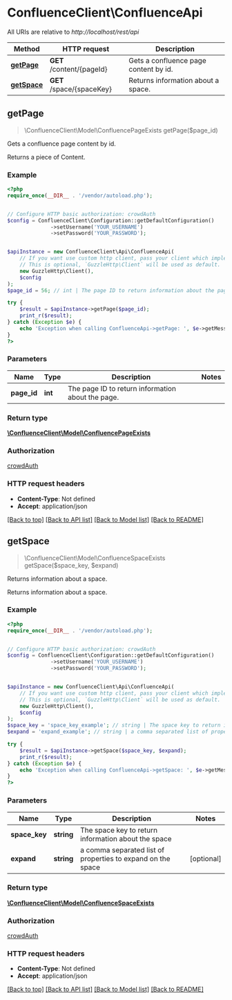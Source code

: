 # ConfluenceClient\ConfluenceApi

All URIs are relative to *http://localhost/rest/api*

Method | HTTP request | Description
------------- | ------------- | -------------
[**getPage**](ConfluenceApi.md#getPage) | **GET** /content/{pageId} | Gets a confluence page content by id.
[**getSpace**](ConfluenceApi.md#getSpace) | **GET** /space/{spaceKey} | Returns information about a space.



## getPage

> \ConfluenceClient\Model\ConfluencePageExists getPage($page_id)

Gets a confluence page content by id.

Returns a piece of Content.

### Example

```php
<?php
require_once(__DIR__ . '/vendor/autoload.php');


// Configure HTTP basic authorization: crowdAuth
$config = ConfluenceClient\Configuration::getDefaultConfiguration()
              ->setUsername('YOUR_USERNAME')
              ->setPassword('YOUR_PASSWORD');


$apiInstance = new ConfluenceClient\Api\ConfluenceApi(
    // If you want use custom http client, pass your client which implements `GuzzleHttp\ClientInterface`.
    // This is optional, `GuzzleHttp\Client` will be used as default.
    new GuzzleHttp\Client(),
    $config
);
$page_id = 56; // int | The page ID to return information about the page.

try {
    $result = $apiInstance->getPage($page_id);
    print_r($result);
} catch (Exception $e) {
    echo 'Exception when calling ConfluenceApi->getPage: ', $e->getMessage(), PHP_EOL;
}
?>
```

### Parameters


Name | Type | Description  | Notes
------------- | ------------- | ------------- | -------------
 **page_id** | **int**| The page ID to return information about the page. |

### Return type

[**\ConfluenceClient\Model\ConfluencePageExists**](../Model/ConfluencePageExists.md)

### Authorization

[crowdAuth](../../README.md#crowdAuth)

### HTTP request headers

- **Content-Type**: Not defined
- **Accept**: application/json

[[Back to top]](#) [[Back to API list]](../../README.md#documentation-for-api-endpoints)
[[Back to Model list]](../../README.md#documentation-for-models)
[[Back to README]](../../README.md)


## getSpace

> \ConfluenceClient\Model\ConfluenceSpaceExists getSpace($space_key, $expand)

Returns information about a space.

Returns information about a space.

### Example

```php
<?php
require_once(__DIR__ . '/vendor/autoload.php');


// Configure HTTP basic authorization: crowdAuth
$config = ConfluenceClient\Configuration::getDefaultConfiguration()
              ->setUsername('YOUR_USERNAME')
              ->setPassword('YOUR_PASSWORD');


$apiInstance = new ConfluenceClient\Api\ConfluenceApi(
    // If you want use custom http client, pass your client which implements `GuzzleHttp\ClientInterface`.
    // This is optional, `GuzzleHttp\Client` will be used as default.
    new GuzzleHttp\Client(),
    $config
);
$space_key = 'space_key_example'; // string | The space key to return information about the space
$expand = 'expand_example'; // string | a comma separated list of properties to expand on the space

try {
    $result = $apiInstance->getSpace($space_key, $expand);
    print_r($result);
} catch (Exception $e) {
    echo 'Exception when calling ConfluenceApi->getSpace: ', $e->getMessage(), PHP_EOL;
}
?>
```

### Parameters


Name | Type | Description  | Notes
------------- | ------------- | ------------- | -------------
 **space_key** | **string**| The space key to return information about the space |
 **expand** | **string**| a comma separated list of properties to expand on the space | [optional]

### Return type

[**\ConfluenceClient\Model\ConfluenceSpaceExists**](../Model/ConfluenceSpaceExists.md)

### Authorization

[crowdAuth](../../README.md#crowdAuth)

### HTTP request headers

- **Content-Type**: Not defined
- **Accept**: application/json

[[Back to top]](#) [[Back to API list]](../../README.md#documentation-for-api-endpoints)
[[Back to Model list]](../../README.md#documentation-for-models)
[[Back to README]](../../README.md)

